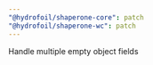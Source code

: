 ```yaml
---
"@hydrofoil/shaperone-core": patch
"@hydrofoil/shaperone-wc": patch
---
```


Handle multiple empty object fields
